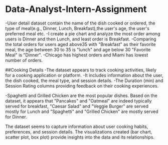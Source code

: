 # Data-Analyst-Intern-Assignment
-User detail dataset contain the name of the dish cooked or ordered, the type of meal(e.g., Dinner, Lunch, Breakfast),the user's age, the user's preferred meal etc.
-I create a pie chart and analyze the most order among users is Dinner and then Lunch, and least order is Breakfast.
-Comparing the total orders for users aged above35 with "Breakfast" as their favorite meal, the age between 30 to 35 is "lunch" and age below 30 "Favorite Meal" is "Dinner".
-Chicago has highest orders and Miami has lowest number of orders.

##Cooking Details -The dataset appears to track cooking activities, likely for a cooking application or platform. -It includes information about the user, the dish cooked, the meal type, and session details. -The Duration (min) and Session Rating columns providing feedback on their cooking experiences.

-Spaghetti and Grilled Chicken are the most popular dishes. Based on the dataset, it appears that "Pancakes" and "Oatmeal" are indeed typically served for breakfast, "Caesar Salad" and "Veggie Burger" are served mostly for Lunch and "Spaghetti" and "Grilled Chicken" are mostly served for Dinner.

The dataset seems to capture information about user cooking habits, preferences, and session details. The visualizations created (bar chart, scatter plot, box plot) provide insights into the data and its relationships.
